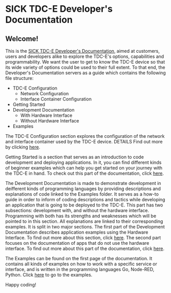 # SICK TDC-E Developer's Documentation

## Welcome!

This is the [SICK TDC-E Developer's Documentation](https://github.com/SICKAG/sick_tdc-e-developers-documentation/wiki), aimed at customers, users and developers alike to explore the TDC-E's options, capabilities and programmability. We want the user to get to know the TDC-E device so that its wide variety of options could be used to their full extent. To that end, the Developer's Documentation servers as a guide which contains the following file structure:

- TDC-E Configuration
  - Network Configuration
  - Interface Container Configuration
- Getting Started
- Development Documentation
  - With Hardware Interface
  - Without Hardware Interface
- Examples

The TDC-E Configuration section explores the configuration of the network and interface container used by the TDC-E device. DETAILS Find out more by clicking [here](https://github.com/SICKAG/sick_tdc-e-developers-documentation/wiki/TDC%E2%80%90E-Configuration).

Getting Started is a section that serves as an introduction to code development and deploying applications. In it, you can find different kinds of beginner examples which can help you get started on your journey with the TDC-E in hand. To check out this part of the documentation, click [here](https://github.com/SICKAG/sick_tdc-e-developers-documentation/wiki/Getting-Started).

The Development Documentation is made to demonstrate development in deifferent kinds of programming languages by providing descriptions and explanations of code linked to the Examples folder. It serves as a how-to guide in order to inform of coding descriptions and tactics while developing an application that is going to be deployed to the TDC-E. This part has two subsections: development with, and without the hardware interface. Programming with both has its strengths and weaknesses which will be pointed to in this section. All explanations are linked to their corresponding examples. It is split in two major sections. The first part of the Development Documentation describes application examples using the Hardware Interface. To find out more about this section, click [here](https://github.com/SICKAG/sick_tdc-e-developers-documentation/wiki/Development-Documentation-%E2%80%90-Examples-Using-the-Hardware-Interface). The second part focuses on the documentation of apps that do not use the hardware interface. To find out more about this part of the documentation, click [here](https://github.com/SICKAG/sick_tdc-e-developers-documentation/wiki/Development-Documentation-%E2%80%90-Examples-Without-Using-the-Hardware-Interface).

The Examples can be found on the first page of the documentation. It contains all kinds of examples on how to work with a specific service or interface, and is written in the programming languages Go, Node-RED, Python. Click [here](https://github.com/SICKAG/sick_tdc-e-developers-documentation/tree/getting_started/examples) to go to the examples.

Happy coding!
